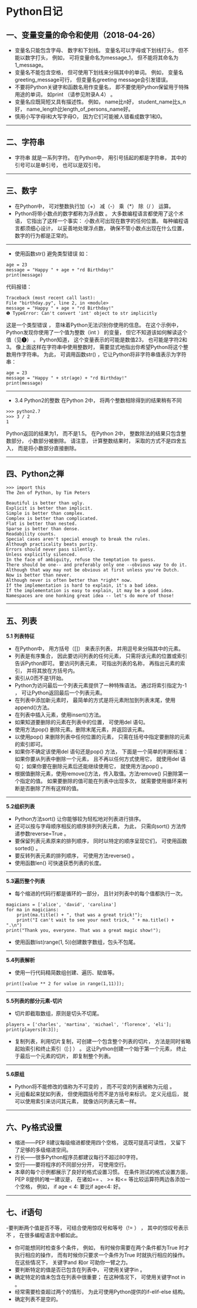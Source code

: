 # Python日记
## 一、变量变量的命令和使用（2018-04-26）
- 变量名只能包含字母、 数字和下划线。 变量名可以字母或下划线打头， 但不能以数字打头， 例如， 可将变量命名为message_1， 但不能将其命名为1_message。
- 变量名不能包含空格， 但可使用下划线来分隔其中的单词。 例如， 变量名greeting_message可行， 但变量名greeting message会引发错误。
- 不要将Python关键字和函数名用作变量名， 即不要使用Python保留用于特殊用途的单词， 如print （请参见附录A.4） 。
- 变量名应既简短又具有描述性。 例如， name比n好， student_name比s_n好， name_length比length_of_persons_name好。
- 慎用小写字母l和大写字母O， 因为它们可能被人错看成数字1和0。
---
## 二、字符串
- 字符串 就是一系列字符。 在Python中， 用引号括起的都是字符串， 其中的引号可以是单引号， 也可以是双引号。
---
## 三、数字
- 在Python中， 可对整数执行加（\+） 减（\-） 乘（\*） 除（\/ ） 运算。
- Python将带小数点的数字都称为浮点数 。 大多数编程语言都使用了这个术语， 它指出了这样一个事实： 小数点可出现在数字的任何位置。 每种编程语言都须细心设计， 以妥善地处理浮点数， 确保不管小数点出现在什么位置， 数字的行为都是正常的。
---
- 使用函数str() 避免类型错误
如：
```
age = 23
message = "Happy " + age + "rd Birthday!"
print(message)
```
代码报错：
```
Traceback (most recent call last):
File "birthday.py", line 2, in <module>
message = "Happy " + age + "rd Birthday!"
❶ TypeError: Can't convert 'int' object to str implicitly
```
这是一个类型错误 ， 意味着Python无法识别你使用的信息。 在这个示例中， Python发现你使用了一个值为整数（int ） 的变量， 但它不知道该如何解读这个值（见❶） 。 Python知道， 这个变量表示的可能是数值23， 也可能是字符2和3。 像上面这样在字符串中使用整数时， 需要显式地指出你希望Python将这个整数用作字符串。 为此， 可调用函数str() ，它让Python将非字符串值表示为字符串：
```
age = 23
message = "Happy " + str(age) + "rd Birthday!"
print(message)
```
---
- 3.4 Python2的整数
在Python 2中， 将两个整数相除得到的结果稍有不同
```
>>> python2.7
>>> 3 / 2
1
```
Python返回的结果为1， 而不是1.5。 在Python 2中， 整数除法的结果只包含整数部分， 小数部分被删除。 请注意， 计算整数结果时， 采取的方式不是四舍五入， 而是将小数部分直接删除。

---
## 四、Python之禅
```
>>> import this
The Zen of Python, by Tim Peters

Beautiful is better than ugly.
Explicit is better than implicit.
Simple is better than complex.
Complex is better than complicated.
Flat is better than nested.
Sparse is better than dense.
Readability counts.
Special cases aren't special enough to break the rules.
Although practicality beats purity.
Errors should never pass silently.
Unless explicitly silenced.
In the face of ambiguity, refuse the temptation to guess.
There should be one-- and preferably only one --obvious way to do it.
Although that way may not be obvious at first unless you're Dutch.
Now is better than never.
Although never is often better than *right* now.
If the implementation is hard to explain, it's a bad idea.
If the implementation is easy to explain, it may be a good idea.
Namespaces are one honking great idea -- let's do more of those!
```
---
## 五、列表
**5.1 列表特征**
- 在Python中， 用方括号（[]） 来表示列表， 并用逗号来分隔其中的元素。
- 列表是有序集合， 因此要访问列表的任何元素， 只需将该元素的位置或索引告诉Python即可。 要访问列表元素， 可指出列表的名称， 再指出元素的索引， 并将其放在方括号内。
- 索引从0而不是1开始。
- Python为访问最后一个列表元素提供了一种特殊语法。 通过将索引指定为-1 ， 可让Python返回最后一个列表元素。
- 在列表中添加新元素时， 最简单的方式是将元素附加到列表末尾，使用append()方法。
- 在列表中插入元素，使用insert()方法。
- 如果知道要删除的元素在列表中的位置， 可使用del 语句。
- 使用方法pop() 删除元素。删除末尾元素，并返回该元素。
- 以使用pop() 来删除列表中任何位置的元素， 只需在括号中指定要删除的元素的索引即可。
- 如果你不确定该使用del 语句还是pop() 方法， 下面是一个简单的判断标准： 如果你要从列表中删除一个元素， 且不再以任何方式使用它， 就使用del 语句； 如果你要在删除元素后还能继续使用它， 就使用方法pop() 。
- 根据值删除元素，使用remove()方法，传入取值。方法remove() 只删除第一个指定的值。 如果要删除的值可能在列表中出现多次， 就需要使用循环来判断是否删除了所有这样的值。
---
**5.2组织列表**
- Python方法sort() 让你能够较为轻松地对列表进行排序。
- 还可以按与字母顺序相反的顺序排列列表元素， 为此， 只需向sort() 方法传递参数reverse=True 。
- 要保留列表元素原来的排列顺序， 同时以特定的顺序呈现它们， 可使用函数sorted() 。 
- 要反转列表元素的排列顺序， 可使用方法reverse() 。
- 使用函数len() 可快速获悉列表的长度。
---
**5.3遍历整个列表**
- 每个缩进的代码行都是循环的一部分， 且针对列表中的每个值都执行一次。

```
magicians = ['alice', 'david', 'carolina']
for ma in magicians:
    print(ma.title() + ", that was a great trick!");
    print("I can't wait to see your next trick, " + ma.title() + ".\n")
print("Thank you, everyone. That was a great magic show!");

```
- 使用函数list(range(1, 5))创建数字数组，包头不包尾。
---
**5.4列表解析**
- 使用一行代码精简数组创建、遍历、赋值等。
```
print([value ** 2 for value in range(1,11)]);
```
---
**5.5列表的部分元素-切片**
- 切片即截取数组，原则是切头不切尾。

```
players = ['charles', 'martina', 'michael', 'florence', 'eli'];
print(players[0:3]);

```

- 复制列表，利用切片复制，可创建一个包含整个列表的切片， 方法是同时省略起始索引和终止索引（[:] ） 。 这让Python创建一个始于第一个元素， 终止于最后一个元素的切片， 即复制整个列表。
---
**5.6原组**
- Python将不能修改的值称为不可变的 ， 而不可变的列表被称为元组 。
- 元组看起来犹如列表， 但使用圆括号而不是方括号来标识。 定义元组后， 就可以使用索引来访问其元素， 就像访问列表元素一样。
---
## 六、Py格式设置
- 缩进——PEP 8建议每级缩进都使用四个空格， 这既可提高可读性， 又留下了足够的多级缩进空间。
- 行长——很多Python程序员都建议每行不超过80字符。
- 空行——要将程序的不同部分分开， 可使用空行。
- 本章的每个示例都展示了良好的格式设置习惯。 在条件测试的格式设置方面， PEP 8提供的唯一建议是， 在诸如== 、 >= 和<= 等比较运算符两边各添加一个空格， 例如， if age < 4: 要比if age<4: 好。
---
## 七、if语句
-要判断两个值是否不等， 可结合使用惊叹号和等号（!= ） ， 其中的惊叹号表示不 ， 在很多编程语言中都如此。
- 你可能想同时检查多个条件， 例如， 有时候你需要在两个条件都为True 时才执行相应的操作， 而有时候你只要求一个条件为True 时就执行相应的操作。 在这些情况下， 关键字and 和or 可助你一臂之力。
- 要判断特定的值是否已包含在列表中， 可使用关键字in 。
- 确定特定的值未包含在列表中很重要； 在这种情况下， 可使用关键字not in 。 
- 经常需要检查超过两个的情形， 为此可使用Python提供的if-elif-else 结构。
- 确定列表不是空的。


